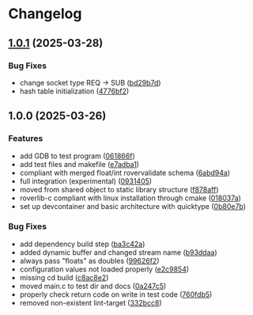 # Changelog

## [1.0.1](https://github.com/VU-ASE/roverlib-c/compare/v1.0.0...v1.0.1) (2025-03-28)


### Bug Fixes

* change socket type REQ -&gt; SUB ([bd29b7d](https://github.com/VU-ASE/roverlib-c/commit/bd29b7de0c9ac0ca4cbe49823efbb6e9cc846ae1))
* hash table initialization ([4776bf2](https://github.com/VU-ASE/roverlib-c/commit/4776bf23c372a1549f213c91a2543cc1b8513363))

## 1.0.0 (2025-03-26)


### Features

* add GDB to test program ([061866f](https://github.com/VU-ASE/roverlib-c/commit/061866f725c83de324ad1c5c6d5f7a7fd8d9252b))
* add test files and makefile ([e7adba1](https://github.com/VU-ASE/roverlib-c/commit/e7adba115afdc1adcc84852021ceefee892a48ee))
* compliant with merged float/int rovervalidate schema ([6abd94a](https://github.com/VU-ASE/roverlib-c/commit/6abd94a39f951d7b043fa1aeae0366adc2c1b16c))
* full integration (experimental) ([0931405](https://github.com/VU-ASE/roverlib-c/commit/0931405028871fc8ae50632e499d7ea46b48b5d7))
* moved from shared object to static library structure ([f878aff](https://github.com/VU-ASE/roverlib-c/commit/f878affc0b3aa6d88da588ee55b74acf6fa33625))
* roverlib-c compliant with linux installation through cmake ([018037a](https://github.com/VU-ASE/roverlib-c/commit/018037aabce6c52ab7c86362036dcca9ccddb951))
* set up devcontainer and basic architecture with quicktype ([0b80e7b](https://github.com/VU-ASE/roverlib-c/commit/0b80e7bee0e5e24fc1761852571eec8b6719ed12))


### Bug Fixes

* add dependency build step ([ba3c42a](https://github.com/VU-ASE/roverlib-c/commit/ba3c42a56b2b8b93d6bea34e4e3466fc1e613282))
* added dynamic buffer and changed stream name ([b93ddaa](https://github.com/VU-ASE/roverlib-c/commit/b93ddaa985ea77052a7b15408b92d9e5a0446b77))
* always pass "floats" as doubles ([99626f2](https://github.com/VU-ASE/roverlib-c/commit/99626f2717463b3e9985af2b0d25d7f26b47b472))
* configuration values not loaded properly ([e2c9854](https://github.com/VU-ASE/roverlib-c/commit/e2c985449288ba3e656c37a0b5073f2061510621))
* missing cd build ([c8ac8e2](https://github.com/VU-ASE/roverlib-c/commit/c8ac8e2f37540c976453fb933c26caae1e182181))
* moved main.c to test dir and docs ([0a247c5](https://github.com/VU-ASE/roverlib-c/commit/0a247c5a07befdf023f1a3d113716e2b023f90ef))
* properly check return code on write in test code ([760fdb5](https://github.com/VU-ASE/roverlib-c/commit/760fdb5b099bd38cc7dfcc9e712c8a955c6da8ea))
* removed non-existent lint-target ([332bcc8](https://github.com/VU-ASE/roverlib-c/commit/332bcc8fbf9db2dc65b2d18996f277d289c53956))
